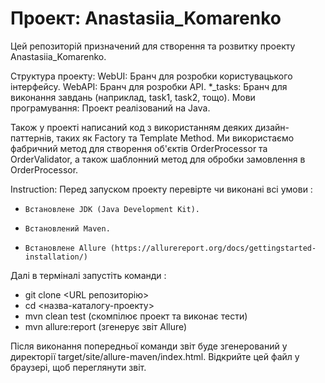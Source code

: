 # Проект: Anastasiia_Komarenko
Цей репозиторій призначений для створення та розвитку проекту Anastasiia_Komarenko.

Структура проекту:
WebUI: Бранч для розробки користувацького інтерфейсу.
WebAPI: Бранч для розробки API.
*_tasks: Бранч для виконання завдань (наприклад, task1, task2, тощо).
Мови програмування:
Проект реалізований на Java.

Також у проекті написаний код з використанням деяких дизайн-паттернів, таких як Factory та Template Method. Ми використаємо фабричний метод для створення об'єктів OrderProcessor та OrderValidator, а також шаблонний метод для обробки замовлення в OrderProcessor.

Instruction:
 Перед запуском проекту перевірте чи виконані всі умови :
*     Встановлене JDK (Java Development Kit).
*     Встановлений Maven.
*     Встановлене Allure (https://allurereport.org/docs/gettingstarted-installation/)
    
Далі в терміналі запустіть команди :
* git clone <URL репозиторію>
* cd <назва-каталогу-проекту>
* mvn clean test (скомпілює проект та виконає тести)
* mvn allure:report (згенерує звіт Allure)

Після виконання попередньої команди звіт буде згенерований у директорії target/site/allure-maven/index.html. Відкрийте цей файл у браузері, щоб переглянути звіт.


